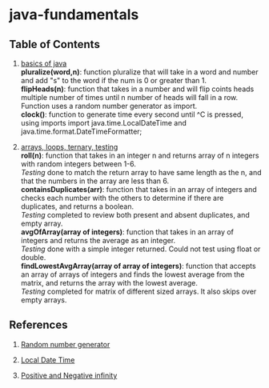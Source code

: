 # java-fundamentals

## Table of Contents

1. [basics of java](./basics/Main.java)  
    __pluralize(word,n)__: function pluralize that will take in a word and number and add "s" to the word if the num is 0 or greater than 1.    
    __flipHeads(n)__: function that takes in a number and will flip coints heads multiple number of times until n number of heads will fall in a row. Function uses a random number generator as import.  
    __clock()__: function to generate time every second until ^C is pressed, using imports import java.time.LocalDateTime and java.time.format.DateTimeFormatter;

2. [arrays, loops, ternary, testing](./basiclibrary/src/main/java/basiclibrary/ArrayListsImports.java)  
__roll(n)__: function that takes in an integer n and returns array of n integers with random integers between 1-6.   
_Testing_ done to match the return array to have same length as the n, and that the numbers in the array are less than 6.  
__containsDuplicates(arr)__: function that takes in an array of integers and checks each number with the others to determine if there are duplicates, and returns a boolean.   
_Testing_ completed to review both present and absent duplicates, and empty array.  
__avgOfArray(array of integers)__: function that takes in an array of integers and returns the average as an integer.  
_Testing_ done with a simple integer returned.  Could not test using float or double.  
__findLowestAvgArray(array of array of integers)__: function that accepts an array of arrays of integers and finds the lowest average from the matrix, and returns the array with the lowest average.  
_Testing_ completed for matrix of different sized arrays. It also skips over empty arrays.  

## References
1.  [Random number generator](https://www.codejava.net/coding/how-to-generate-random-numbers-in-java)  
2. [Local Date Time](https://docs.oracle.com/javase/8/docs/api/java/time/LocalDateTime.html)  

3. [Positive and Negative infinity](https://stackoverflow.com/questions/12952024/how-to-implement-infinity-in-java)  
